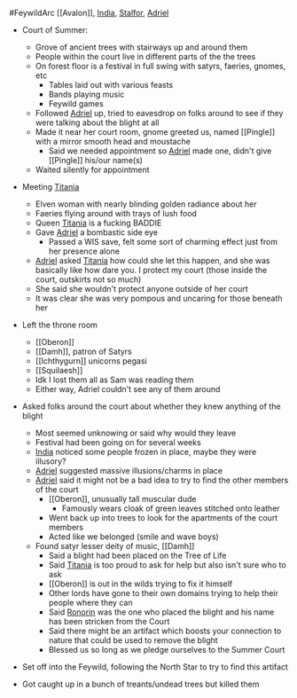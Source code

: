 #FeywildArc 
[[Avalon]], [India](PCs/Current/India.md), [Stalfor](PCs/Current/Stalfor.md), [Adriel](PCs/Current/Adriel.md)

- Court of Summer:
	- Grove of ancient trees with stairways up and around them
	- People within the court live in different parts of the the trees
	- On forest floor is a festival in full swing with satyrs, faeries, gnomes, etc
		- Tables laid out with various feasts
		- Bands playing music
		- Feywild games
	- Followed [Adriel](PCs/Current/Adriel.md) up, tried to eavesdrop on folks around to see if they were talking about the blight at all
	- Made it near her court room, gnome greeted us, named [[Pingle]] with a mirror smooth head and moustache 
		- Said we needed appointment so [Adriel](PCs/Current/Adriel.md) made one, didn't give [[Pingle]] his/our name(s)
	- Waited silently for appointment

- Meeting [Titania](NPCs/Living/Titania.md)
	- Elven woman with nearly blinding golden radiance about her
	- Faeries flying around with trays of lush food
	- Queen [Titania](NPCs/Living/Titania.md) is a fucking BADDIE
	- Gave [Adriel](PCs/Current/Adriel.md) a bombastic side eye
		- Passed a WIS save, felt some sort of charming effect just from her presence alone
	- [Adriel](PCs/Current/Adriel.md) asked [Titania](NPCs/Living/Titania.md) how could she let this happen, and she was basically like how dare you. I protect my court (those inside the court, outskirts not so much)
	- She said she wouldn't protect anyone outside of her court
	- It was clear she was very pompous and uncaring for those beneath her

- Left the throne room
	- [[Oberon]]
	- [[Damh]], patron of Satyrs
	- [[Ichthygurn]] unicorns pegasi
	- [[Squilaesh]] 
	- Idk I lost them all as Sam was reading them
	- Either way, Adriel couldn't see any of them around

- Asked folks around the court about whether they knew anything of the blight 
	- Most seemed unknowing or said why would they leave
	- Festival had been going on for several weeks
	- [India](PCs/Current/India.md) noticed some people frozen in place, maybe they were illusory?
	- [Adriel](PCs/Current/Adriel.md) suggested massive illusions/charms in place
	- [Adriel](PCs/Current/Adriel.md) said it might not be a bad idea to try to find the other members of the court
		- [[Oberon]], unusually tall muscular dude
			- Famously wears cloak of green leaves stitched onto leather
		- Went back up into trees to look for the apartments of the court members
		- Acted like we belonged (smile and wave boys)
	- Found satyr lesser deity of music, [[Damh]]
		- Said a blight had been placed on the Tree of Life
		- Said [Titania](NPCs/Living/Titania.md) is too proud to ask for help but also isn't sure who to ask
		- [[Oberon]] is out in the wilds trying to fix it himself
		- Other lords have gone to their own domains trying to help their people where they can
		- Said [Ronorin](NPCs/Living/Ronorin.md) was the one who placed the blight and his name has been stricken from the Court
		- Said there might be an artifact which boosts your connection to nature that could be used to remove the blight
		- Blessed us so long as we pledge ourselves to the Summer Court

- Set off into the Feywild, following the North Star to try to find this artifact
- Got caught up in a bunch of treants/undead trees but killed them